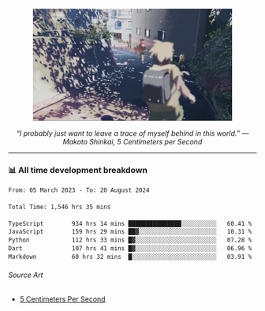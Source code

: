 <p align="center"><img src="asset/header.jpg" width="80%"/></p>
<p align="center"><i>“I probably just want to leave a trace of myself behind in this world.” ― Makoto Shinkai, 5 Centimeters per Second</i></p>

---
<!--
<details>
  <summary>📃 My Resume</summary>

### Education

- 📖 **Computer Science**\
📆 10/2021 - present\
📍 **Thang Long University** - Hoang Mai, Hanoi, Vietnam

### Experience

<img align="right" src="https://img.shields.io/badge/Figma-F24E1E?style=flat&logo=figma&logoColor=white"/>
<img align="right" src="https://img.shields.io/badge/node.js-6DA55F?style=flat&logo=node.js&logoColor=white"/>
<img align="right" src="https://img.shields.io/badge/Next.js-black?style=flat&logo=next.js&logoColor=white"/>
<img align="right" src="https://img.shields.io/badge/TypeScript-007ACC?style=flat&logo=typescript&logoColor=white"/>


- 👨‍💻 **Frontend Web Intern**\
📆 07/2023 - present\
📍 **MQ ICT Solutions** - Hoang Mai, Hanoi, Vietnam
</details> 
-->

### 📊 All time development breakdown

<!--START_SECTION:waka-->

```txt
From: 05 March 2023 - To: 20 August 2024

Total Time: 1,546 hrs 35 mins

TypeScript        934 hrs 14 mins ███████████████░░░░░░░░░░   60.41 %
JavaScript        159 hrs 29 mins ██▓░░░░░░░░░░░░░░░░░░░░░░   10.31 %
Python            112 hrs 33 mins █▓░░░░░░░░░░░░░░░░░░░░░░░   07.28 %
Dart              107 hrs 41 mins █▓░░░░░░░░░░░░░░░░░░░░░░░   06.96 %
Markdown          60 hrs 32 mins  █░░░░░░░░░░░░░░░░░░░░░░░░   03.91 %
```

<!--END_SECTION:waka-->

###### Source Art

-  [5 Centimeters Per Second](https://wallhaven.cc/w/nrowq1)

